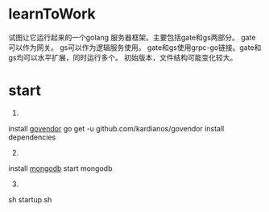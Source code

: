 # learnToWork
试图让它运行起来的一个golang 服务器框架。主要包括gate和gs两部分。
gate可以作为网关。
gs可以作为逻辑服务使用。
gate和gs使用grpc-go链接。gate和gs均可以水平扩展，同时运行多个。
初始版本，文件结构可能变化较大。

# start
1.
install [govendor](https://github.com/kardianos/govendor)
go get -u github.com/kardianos/govendor
install dependencies

2.
install [mongodb](https://www.mongodb.com/download-center?jmp=nav#atlas)
start mongodb

3.
sh startup.sh
